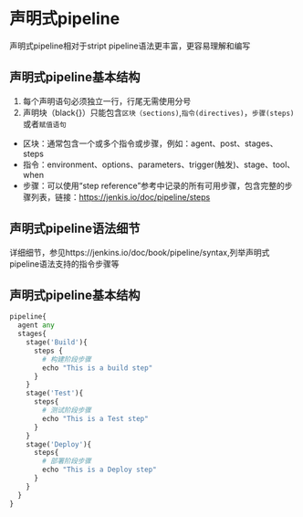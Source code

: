 # 声明式pipeline
声明式pipeline相对于stript pipeline语法更丰富，更容易理解和编写

## 声明式pipeline基本结构
1. 每个声明语句必须独立一行，行尾无需使用分号
2. 声明块（black{}）只能包含`区块（sections)`,`指令(directives)`，`步骤(steps)`或者`赋值语句`
  + 区块：通常包含一个或多个指令或步骤，例如：agent、post、stages、steps
  + 指令：environment、options、parameters、trigger(触发)、stage、tool、when
  + 步骤：可以使用“step reference”参考中记录的所有可用步骤，包含完整的步骤列表，链接：https://jenkis.io/doc/pipeline/steps

## 声明式pipeline语法细节
详细细节，参见https://jenkins.io/doc/book/pipeline/syntax,列举声明式pipeline语法支持的指令步骤等

## 声明式pipeline基本结构

```python
pipeline{
  agent any
  stages{
    stage('Build'){
      steps {
        # 构建阶段步骤
        echo "This is a build step"
      }
    }
    stage('Test'){
      steps{
        # 测试阶段步骤
        echo "This is a Test step"
      }
    }
    stage('Deploy'){
      steps{
        # 部署阶段步骤
        echo "This is a Deploy step"
      }
    }
  }
}
```
